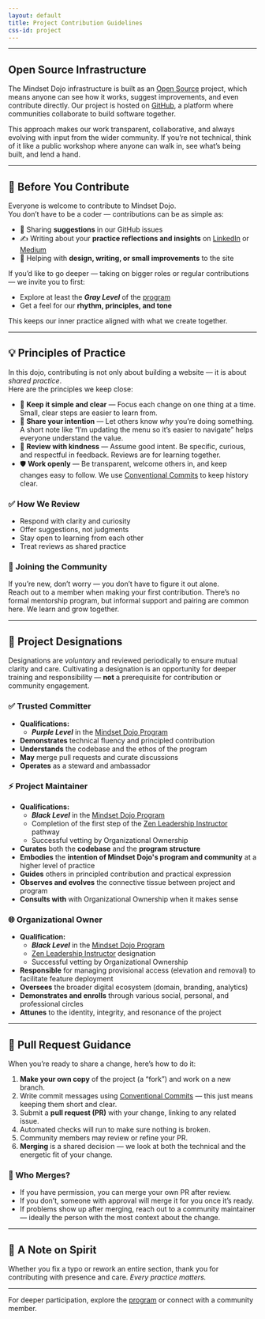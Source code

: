 ```yaml
---
layout: default
title: Project Contribution Guidelines
css-id: project
---
```


---

## Open Source Infrastructure

The Mindset Dojo infrastructure is built as an [Open Source](https://opensource.com/resources/what-open-source) project, which means anyone can see how it works, suggest improvements, and even contribute directly. Our project is hosted on [GitHub](https://github.com/), a platform where communities collaborate to build software together.

This approach makes our work transparent, collaborative, and always evolving with input from the wider community. If you’re not technical, think of it like a public workshop where anyone can walk in, see what’s being built, and lend a hand.

---

## 🥋 Before You Contribute

Everyone is welcome to contribute to Mindset Dojo.  
You don’t have to be a coder — contributions can be as simple as:

* 💬 Sharing **suggestions** in our GitHub issues  
* ✍️ Writing about your **practice reflections and insights** on [LinkedIn](https://www.linkedin.com/) or [Medium](https://medium.com/)  
* 🧩 Helping with **design, writing, or small improvements** to the site  

If you’d like to go deeper — taking on bigger roles or regular contributions — we invite you to first:

* Explore at least the ***Gray Level*** of the [program](https://mindset.dojo.center/program)  
* Get a feel for our **rhythm, principles, and tone**  

This keeps our inner practice aligned with what we create together.

---

## 💡 Principles of Practice

In this dojo, contributing is not only about building a website — it is about *shared practice*.  
Here are the principles we keep close:

* 🎯 **Keep it simple and clear** — Focus each change on one thing at a time. Small, clear steps are easier to learn from.  
* 🧭 **Share your intention** — Let others know *why* you’re doing something. A short note like “I’m updating the menu so it’s easier to navigate” helps everyone understand the value.  
* 🤝 **Review with kindness** — Assume good intent. Be specific, curious, and respectful in feedback. Reviews are for learning together.  
* 🛡️ **Work openly** — Be transparent, welcome others in, and keep changes easy to follow. We use [Conventional Commits](https://www.conventionalcommits.org/en/v1.0.0/) to keep history clear.  

### ✅ How We Review

* Respond with clarity and curiosity  
* Offer suggestions, not judgments  
* Stay open to learning from each other  
* Treat reviews as shared practice  

### 🤝 Joining the Community

If you’re new, don’t worry — you don’t have to figure it out alone.  
Reach out to a member when making your first contribution. There’s no formal mentorship program, but informal support and pairing are common here. We learn and grow together.  


---

## 🧭 Project Designations

Designations are *voluntary* and reviewed periodically to ensure mutual clarity and care. Cultivating a designation is an opportunity for deeper training and responsibility — **not** a prerequisite for contribution or community engagement.

### ✅ Trusted Committer

* **Qualifications:**
  * ***Purple Level*** in the [Mindset Dojo Program](https://mindset.dojo.center/program)
* **Demonstrates** technical fluency and principled contribution
* **Understands** the codebase and the ethos of the program
* **May** merge pull requests and curate discussions
* **Operates** as a steward and ambassador

### ⚡ Project Maintainer

* **Qualifications:**
  * ***Black Level*** in the [Mindset Dojo Program](https://mindset.dojo.center/program)
  * Completion of the first step of the [Zen Leadership Instructor](https://zenleader.global/programs/coachinstructor/zlinstructor) pathway
  * Successful vetting by Organizational Ownership
* **Curates** both the **codebase** and the **program structure**
* **Embodies** the **intention of Mindset Dojo's program and community** at a higher level of practice
* **Guides** others in principled contribution and practical expression
* **Observes and evolves** the connective tissue between project and program
* **Consults with** with Organizational Ownership when it makes sense

### 🌐 Organizational Owner

* **Qualification:**
  * ***Black Level*** in the [Mindset Dojo Program](https://mindset.dojo.center/program)
  * [Zen Leadership Instructor](https://zenleader.global/programs/coachinstructor/zlinstructor) designation
  * Successful vetting by Organizational Ownership
* **Responsible** for managing provisional access (elevation and removal) to facilitate feature deployment
* **Oversees** the broader digital ecosystem (domain, branding, analytics)
* **Demonstrates and enrolls** through various social, personal, and professional circles
* **Attunes** to the identity, integrity, and resonance of the project

---

## 🔄 Pull Request Guidance

When you’re ready to share a change, here’s how to do it:

1. **Make your own copy** of the project (a “fork”) and work on a new branch.  
2. Write commit messages using [Conventional Commits](https://www.conventionalcommits.org/en/v1.0.0/) — this just means keeping them short and clear.  
3. Submit a **pull request (PR)** with your change, linking to any related issue.  
4. Automated checks will run to make sure nothing is broken.  
5. Community members may review or refine your PR.  
6. **Merging** is a shared decision — we look at both the technical and the energetic fit of your change.  

### 🔀 Who Merges?

* If you have permission, you can merge your own PR after review.  
* If you don’t, someone with approval will merge it for you once it’s ready.  
* If problems show up after merging, reach out to a community maintainer — ideally the person with the most context about the change.  

---

## 🙏 A Note on Spirit

Whether you fix a typo or rework an entire section, thank you for contributing with presence and care. *Every practice matters.*  

---

For deeper participation, explore the [program](https://mindset.dojo.center/program) or connect with a community member.  
